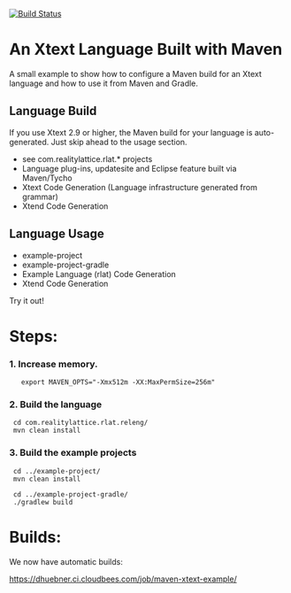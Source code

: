 [![Build Status](https://dhuebner.ci.cloudbees.com/job/maven-xtext-example/badge/icon)](https://dhuebner.ci.cloudbees.com/job/maven-xtext-example/)

An Xtext Language Built with Maven
==================================

A small example to show how to configure a Maven build for an Xtext language and how to use it from Maven and Gradle.


Language Build
--------------
If you use Xtext 2.9 or higher, the Maven build for your language is auto-generated. Just skip ahead to the usage section.

 - see com.realitylattice.rlat.* projects
 - Language plug-ins, updatesite and Eclipse feature built via Maven/Tycho
 - Xtext Code Generation (Language infrastructure generated from grammar)
 - Xtend Code Generation
 
Language Usage
---------------
 - example-project
 - example-project-gradle
 - Example Language (rlat) Code Generation
 - Xtend Code Generation

Try it out!

Steps:
======

### 1. Increase memory.

```
   export MAVEN_OPTS="-Xmx512m -XX:MaxPermSize=256m"
```

### 2. Build the language

```
 cd com.realitylattice.rlat.releng/
 mvn clean install
```

### 3. Build the example projects

```
 cd ../example-project/
 mvn clean install
```

```
 cd ../example-project-gradle/
 ./gradlew build
```

Builds:
=======

We now have automatic builds:

https://dhuebner.ci.cloudbees.com/job/maven-xtext-example/
